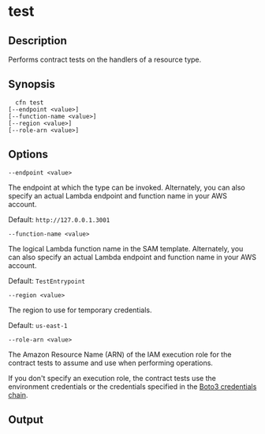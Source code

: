 # test<a name="resource-type-cli-test"></a>

## Description<a name="resource-type-cli-test-description"></a>

Performs contract tests on the handlers of a resource type\.

## Synopsis<a name="resource-type-cli-test-synopsis"></a>

```
  cfn test
[--endpoint <value>]
[--function-name <value>]
[--region <value>]
[--role-arn <value>]
```

## Options<a name="resource-type-cli-test-options"></a>

`--endpoint <value>`

The endpoint at which the type can be invoked\. Alternately, you can also specify an actual Lambda endpoint and function name in your AWS account\.

Default: `http://127.0.0.1.3001`

`--function-name <value>`

The logical Lambda function name in the SAM template\. Alternately, you can also specify an actual Lambda endpoint and function name in your AWS account\.

Default: `TestEntrypoint`

`--region <value>`

The region to use for temporary credentials\.

Default: `us-east-1`

`--role-arn <value>`

The Amazon Resource Name \(ARN\) of the IAM execution role for the contract tests to assume and use when performing operations\.

If you don't specify an execution role, the contract tests use the environment credentials or the credentials specified in the [Boto3 credentials chain](https://boto3.amazonaws.com/v1/documentation/api/latest/guide/configuration.html)\.

## Output<a name="resource-type-cli-test-output"></a>
